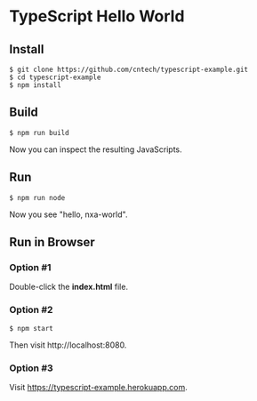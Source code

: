 # TypeScript Hello World

## Install

```
$ git clone https://github.com/cntech/typescript-example.git
$ cd typescript-example
$ npm install
```

## Build

```
$ npm run build
```

Now you can inspect the resulting JavaScripts.

## Run

```
$ npm run node
```

Now you see "hello, nxa-world".

## Run in Browser

### Option #1

Double-click the **index.html** file.

### Option #2

```
$ npm start
```

Then visit http://localhost:8080.

### Option #3

Visit https://typescript-example.herokuapp.com.
